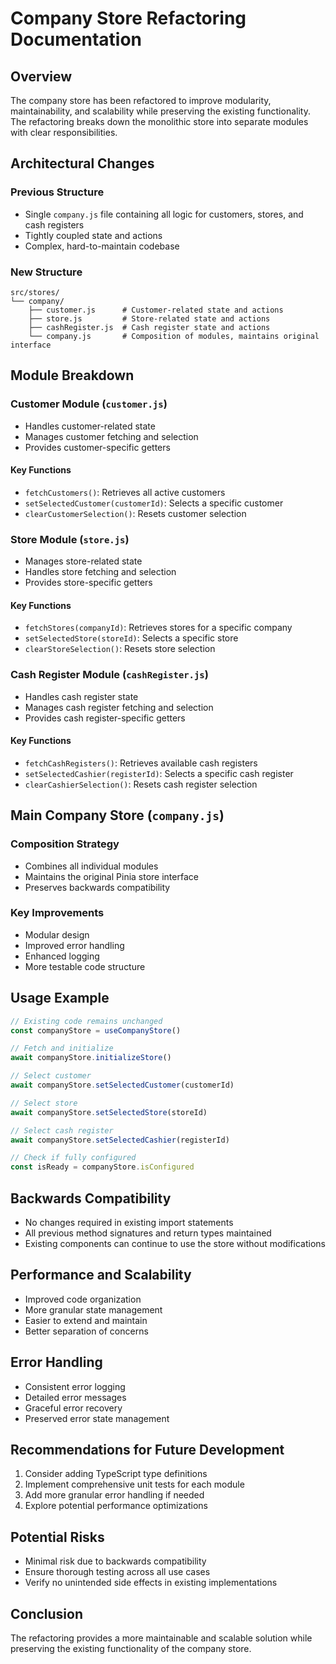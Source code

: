 # Company Store Refactoring Documentation

## Overview

The company store has been refactored to improve modularity, maintainability, and scalability while preserving the existing functionality. The refactoring breaks down the monolithic store into separate modules with clear responsibilities.

## Architectural Changes

### Previous Structure
- Single `company.js` file containing all logic for customers, stores, and cash registers
- Tightly coupled state and actions
- Complex, hard-to-maintain codebase

### New Structure
```
src/stores/
└── company/
    ├── customer.js      # Customer-related state and actions
    ├── store.js         # Store-related state and actions
    ├── cashRegister.js  # Cash register state and actions
    └── company.js       # Composition of modules, maintains original interface
```

## Module Breakdown

### Customer Module (`customer.js`)
- Handles customer-related state
- Manages customer fetching and selection
- Provides customer-specific getters

#### Key Functions
- `fetchCustomers()`: Retrieves all active customers
- `setSelectedCustomer(customerId)`: Selects a specific customer
- `clearCustomerSelection()`: Resets customer selection

### Store Module (`store.js`)
- Manages store-related state
- Handles store fetching and selection
- Provides store-specific getters

#### Key Functions
- `fetchStores(companyId)`: Retrieves stores for a specific company
- `setSelectedStore(storeId)`: Selects a specific store
- `clearStoreSelection()`: Resets store selection

### Cash Register Module (`cashRegister.js`)
- Handles cash register state
- Manages cash register fetching and selection
- Provides cash register-specific getters

#### Key Functions
- `fetchCashRegisters()`: Retrieves available cash registers
- `setSelectedCashier(registerId)`: Selects a specific cash register
- `clearCashierSelection()`: Resets cash register selection

## Main Company Store (`company.js`)

### Composition Strategy
- Combines all individual modules
- Maintains the original Pinia store interface
- Preserves backwards compatibility

### Key Improvements
- Modular design
- Improved error handling
- Enhanced logging
- More testable code structure

## Usage Example

```javascript
// Existing code remains unchanged
const companyStore = useCompanyStore()

// Fetch and initialize
await companyStore.initializeStore()

// Select customer
await companyStore.setSelectedCustomer(customerId)

// Select store
await companyStore.setSelectedStore(storeId)

// Select cash register
await companyStore.setSelectedCashier(registerId)

// Check if fully configured
const isReady = companyStore.isConfigured
```

## Backwards Compatibility

- No changes required in existing import statements
- All previous method signatures and return types maintained
- Existing components can continue to use the store without modifications

## Performance and Scalability

- Improved code organization
- More granular state management
- Easier to extend and maintain
- Better separation of concerns

## Error Handling

- Consistent error logging
- Detailed error messages
- Graceful error recovery
- Preserved error state management

## Recommendations for Future Development

1. Consider adding TypeScript type definitions
2. Implement comprehensive unit tests for each module
3. Add more granular error handling if needed
4. Explore potential performance optimizations

## Potential Risks

- Minimal risk due to backwards compatibility
- Ensure thorough testing across all use cases
- Verify no unintended side effects in existing implementations

## Conclusion

The refactoring provides a more maintainable and scalable solution while preserving the existing functionality of the company store.
